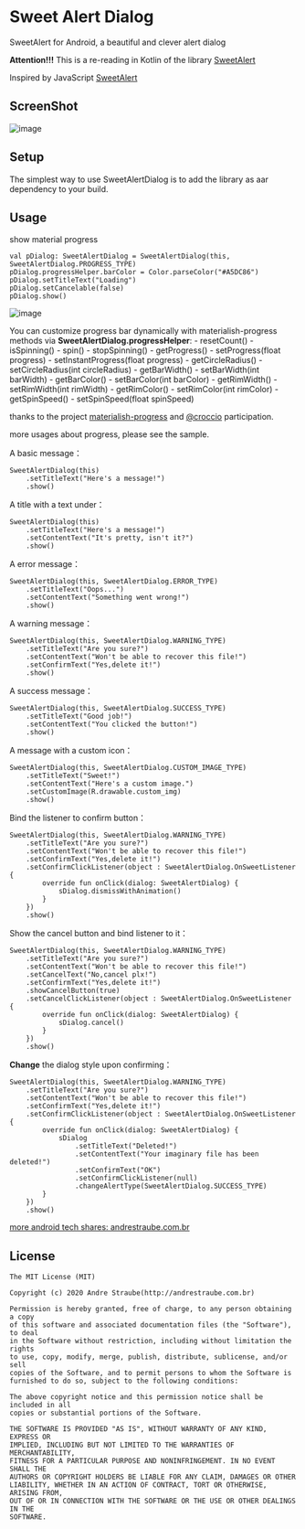 Sweet Alert Dialog
===================
SweetAlert for Android, a beautiful and clever alert dialog

**Attention!!!**
This is a re-reading in Kotlin of the library [SweetAlert](https://github.com/pedant/sweet-alert-dialog)

Inspired by JavaScript [SweetAlert](http://tristanedwards.me/sweetalert)

## ScreenShot
![image](https://raw.githubusercontent.com/astraube/sweet-alert-dialog-kotlin/master/images/change_type.gif)

## Setup
The simplest way to use SweetAlertDialog is to add the library as aar dependency to your build.

## Usage

show material progress

    val pDialog: SweetAlertDialog = SweetAlertDialog(this, SweetAlertDialog.PROGRESS_TYPE)
    pDialog.progressHelper.barColor = Color.parseColor("#A5DC86")
    pDialog.setTitleText("Loading")
    pDialog.setCancelable(false)
    pDialog.show()

![image](https://raw.githubusercontent.com/astraube/sweet-alert-dialog-kotlin/master/images/play_progress.gif)

You can customize progress bar dynamically with materialish-progress methods via **SweetAlertDialog.progressHelper**:
    - resetCount()
    - isSpinning()
    - spin()
    - stopSpinning()
    - getProgress()
    - setProgress(float progress)
    - setInstantProgress(float progress)
    - getCircleRadius()
    - setCircleRadius(int circleRadius)
    - getBarWidth()
    - setBarWidth(int barWidth)
    - getBarColor()
    - setBarColor(int barColor)
    - getRimWidth()
    - setRimWidth(int rimWidth)
    - getRimColor()
    - setRimColor(int rimColor)
    - getSpinSpeed()
    - setSpinSpeed(float spinSpeed)

thanks to the project [materialish-progress](https://github.com/pnikosis/materialish-progress) and [@croccio](https://github.com/croccio) participation.

more usages about progress, please see the sample.

A basic message：

    SweetAlertDialog(this)
        .setTitleText("Here's a message!")
        .show()

A title with a text under：

    SweetAlertDialog(this)
        .setTitleText("Here's a message!")
        .setContentText("It's pretty, isn't it?")
        .show()

A error message：

    SweetAlertDialog(this, SweetAlertDialog.ERROR_TYPE)
        .setTitleText("Oops...")
        .setContentText("Something went wrong!")
        .show()

A warning message：

    SweetAlertDialog(this, SweetAlertDialog.WARNING_TYPE)
        .setTitleText("Are you sure?")
        .setContentText("Won't be able to recover this file!")
        .setConfirmText("Yes,delete it!")
        .show()

A success message：

    SweetAlertDialog(this, SweetAlertDialog.SUCCESS_TYPE)
        .setTitleText("Good job!")
        .setContentText("You clicked the button!")
        .show()

A message with a custom icon：

    SweetAlertDialog(this, SweetAlertDialog.CUSTOM_IMAGE_TYPE)
        .setTitleText("Sweet!")
        .setContentText("Here's a custom image.")
        .setCustomImage(R.drawable.custom_img)
        .show()

Bind the listener to confirm button：

    SweetAlertDialog(this, SweetAlertDialog.WARNING_TYPE)
        .setTitleText("Are you sure?")
        .setContentText("Won't be able to recover this file!")
        .setConfirmText("Yes,delete it!")
        .setConfirmClickListener(object : SweetAlertDialog.OnSweetListener {
            override fun onClick(dialog: SweetAlertDialog) {
                sDialog.dismissWithAnimation()
            }
        })
        .show()

Show the cancel button and bind listener to it：

    SweetAlertDialog(this, SweetAlertDialog.WARNING_TYPE)
        .setTitleText("Are you sure?")
        .setContentText("Won't be able to recover this file!")
        .setCancelText("No,cancel plx!")
        .setConfirmText("Yes,delete it!")
        .showCancelButton(true)
        .setCancelClickListener(object : SweetAlertDialog.OnSweetListener {
            override fun onClick(dialog: SweetAlertDialog) {
                sDialog.cancel()
            }
        })
        .show()

**Change** the dialog style upon confirming：

    SweetAlertDialog(this, SweetAlertDialog.WARNING_TYPE)
        .setTitleText("Are you sure?")
        .setContentText("Won't be able to recover this file!")
        .setConfirmText("Yes,delete it!")
        .setConfirmClickListener(object : SweetAlertDialog.OnSweetListener {
            override fun onClick(dialog: SweetAlertDialog) {
                sDialog
                    .setTitleText("Deleted!")
                    .setContentText("Your imaginary file has been deleted!")
                    .setConfirmText("OK")
                    .setConfirmClickListener(null)
                    .changeAlertType(SweetAlertDialog.SUCCESS_TYPE)
            }
        })
        .show()

[more android tech shares: andrestraube.com.br](http://www.andrestraube.com.br)

## License

    The MIT License (MIT)

    Copyright (c) 2020 Andre Straube(http://andrestraube.com.br)

    Permission is hereby granted, free of charge, to any person obtaining a copy
    of this software and associated documentation files (the "Software"), to deal
    in the Software without restriction, including without limitation the rights
    to use, copy, modify, merge, publish, distribute, sublicense, and/or sell
    copies of the Software, and to permit persons to whom the Software is
    furnished to do so, subject to the following conditions:

    The above copyright notice and this permission notice shall be included in all
    copies or substantial portions of the Software.

    THE SOFTWARE IS PROVIDED "AS IS", WITHOUT WARRANTY OF ANY KIND, EXPRESS OR
    IMPLIED, INCLUDING BUT NOT LIMITED TO THE WARRANTIES OF MERCHANTABILITY,
    FITNESS FOR A PARTICULAR PURPOSE AND NONINFRINGEMENT. IN NO EVENT SHALL THE
    AUTHORS OR COPYRIGHT HOLDERS BE LIABLE FOR ANY CLAIM, DAMAGES OR OTHER
    LIABILITY, WHETHER IN AN ACTION OF CONTRACT, TORT OR OTHERWISE, ARISING FROM,
    OUT OF OR IN CONNECTION WITH THE SOFTWARE OR THE USE OR OTHER DEALINGS IN THE
    SOFTWARE.

